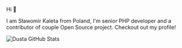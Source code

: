Hi 👋

I am Sławomir Kaleta from Poland, I'm senior PHP developer and a contributor of couple Open Source project. 
Checkout out my profile! 

![Dusta GitHub Stats](https://github-readme-stats.vercel.app/api?username=dusta&show_icons=true&include_all_commits=true)
